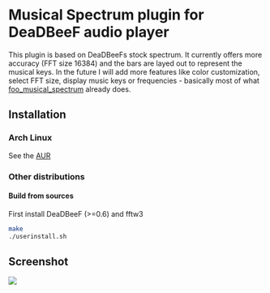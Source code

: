 Musical Spectrum plugin for DeaDBeeF audio player
====================

This plugin is based on DeaDBeeFs stock spectrum. It currently offers more accuracy (FFT size 16384) and the bars are layed out to represent the musical keys. In the future I will add more features like color customization, select FFT size, display music keys or frequencies - basically most of what [foo_musical_spectrum](http://wiki.hydrogenaudio.org/index.php?title=Foobar2000:Components/Musical_Spectrum_%28foo_musical_spectrum%29) already does. 

## Installation

### Arch Linux
See the [AUR](https://aur.archlinux.org/packages/deadbeef-plugin-musical-spectrum-git/)

### Other distributions
#### Build from sources
First install DeaDBeeF (>=0.6) and fftw3
```bash
make
./userinstall.sh
```

## Screenshot

![](http://i.imgur.com/xmv2RRl.png)

